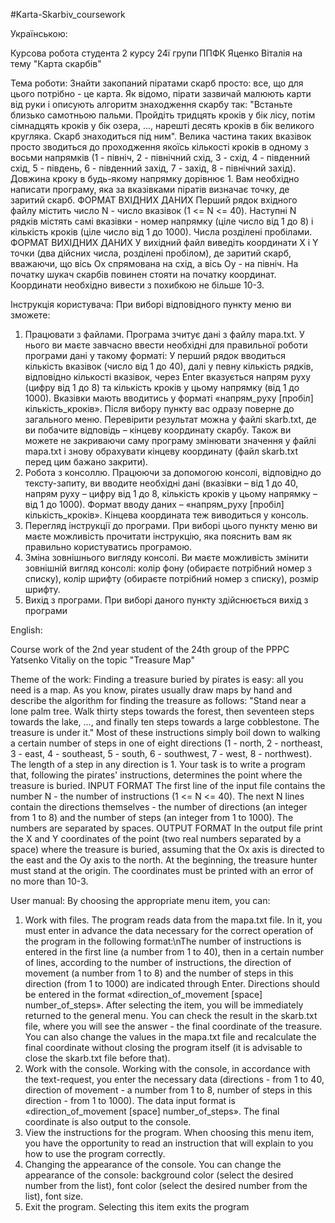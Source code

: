 #Karta-Skarbiv_coursework

Українською:

Курсова робота студента 2 курсу 24ї групи ППФК Яценко Віталія на тему "Карта скарбів"

Тема роботи:
Знайти закопаний піратами скарб просто: все, що для цього потрібно - це карта. Як відомо, пірати зазвичай малюють карти від руки і описують алгоритм знаходження скарбу так: "Встаньте близько самотньою пальми. Пройдіть тридцять кроків у бік лісу, потім сімнадцять кроків у бік озера, ..., нарешті десять кроків в бік великого кругляка. Скарб знаходиться під ним". Велика частина таких вказівок просто зводиться до проходження якоїсь кількості кроків в одному з восьми напрямків (1 - північ, 2 - північний схід, 3 - схід, 4 - південний схід, 5 - південь, 6 - південний захід, 7 - захід, 8 - північний захід). Довжина кроку в будь-якому напрямку дорівнює 1. Вам необхідно написати програму, яка за вказівками піратів визначає точку, де заритий скарб.
ФОРМАТ ВХІДНИХ ДАНИХ
Перший рядок вхідного файлу містить число N - число вказівок (1 &lt;= N &lt;= 40). Наступні N рядків містять самі вказівки - номер напрямку (ціле число від 1 до 8) і кількість кроків (ціле число від 1 до 1000). Числа розділені пробілами.
ФОРМАТ ВИХІДНИХ ДАНИХ
У вихідний файл виведіть координати X і Y точки (два дійсних числа, розділені пробілом), де заритий скарб, вважаючи, що вісь Ox спрямована на схід, а вісь Oy - на північ. На початку шукач скарбів повинен стояти на початку координат. Координати необхідно вивести з похибкою не більше 10-3.

Інструкція користувача:
При виборі відповідного пункту меню ви зможете:
1. Працювати з файлами. Програма зчитує дані з файлу mapa.txt. У нього ви маєте завчасно ввести необхідні для правильної роботи програми дані у такому форматі: У перший рядок вводиться кількість вказівок (число від 1 до 40), далі у певну кількість рядків, відповідно кількості вказівок, через Enter вказується напрям руху (цифру від 1 до 8) та кількість кроків у цьому напрямку (від 1 до 1000). Вказівки мають вводитись у форматі «напрям_руху [пробіл] кількість_кроків». Після вибору пункту вас одразу поверне до загального меню. Перевірити результат можна у файлі skarb.txt, де ви побачите відповідь – кінцеву координату скарбу. Також ви можете не закриваючи саму програму змінювати значення у файлі mapa.txt і знову обрахувати кінцеву координату (файл skarb.txt перед цим бажано закрити).
2. Робота з консоллю. Працюючи за допомогою консолі, відповідно до тексту-запиту, ви вводите необхідні дані (вказівки – від 1 до 40, напрям руху – цифру від 1 до 8, кількість кроків у цьому напрямку – від 1 до 1000). Формат вводу даних – «напрям_руху [пробіл] кількість_кроків». Кінцева координата теж виводиться у консоль.
3. Перегляд інструкції до програми. При виборі цього пункту меню ви маєте можливість прочитати інструкцію, яка пояснить вам як правильно користуватись програмою.
4. Зміна зовнішнього вигляду консолі. Ви маєте можливість змінити зовнішній вигляд консолі: колір фону (обираєте потрібний номер з списку), колір шрифту (обираєте потрібний номер з списку), розмір шрифту.
5. Вихід з програми. При виборі даного пункту здійснюється вихід з програми

English:

Course work of the 2nd year student of the 24th group of the PPPC Yatsenko Vitaliy on the topic "Treasure Map"

Theme of the work:
Finding a treasure buried by pirates is easy: all you need is a map. As you know, pirates usually draw maps by hand and describe the algorithm for finding the treasure as follows: "Stand near a lone palm tree. Walk thirty steps towards the forest, then seventeen steps towards the lake, ..., and finally ten steps towards a large cobblestone. The treasure is under it." Most of these instructions simply boil down to walking a certain number of steps in one of eight directions (1 - north, 2 - northeast, 3 - east, 4 - southeast, 5 - south, 6 - southwest, 7 - west, 8 - northwest). The length of a step in any direction is 1. Your task is to write a program that, following the pirates' instructions, determines the point where the treasure is buried.
INPUT FORMAT
The first line of the input file contains the number N - the number of instructions (1 &lt;= N &lt;= 40). The next N lines contain the directions themselves - the number of directions (an integer from 1 to 8) and the number of steps (an integer from 1 to 1000). The numbers are separated by spaces.
OUTPUT FORMAT
In the output file print the X and Y coordinates of the point (two real numbers separated by a space) where the treasure is buried, assuming that the Ox axis is directed to the east and the Oy axis to the north. At the beginning, the treasure hunter must stand at the origin. The coordinates must be printed with an error of no more than 10-3.

User manual:
By choosing the appropriate menu item, you can:
1. Work with files. The program reads data from the mapa.txt file. In it, you must enter in advance the data necessary for the correct operation of the program in the following format:\nThe number of instructions is entered in the first line (a number from 1 to 40), then in a certain number of lines, according to the number of instructions, the direction of movement (a number from 1 to 8) and the number of steps in this direction (from 1 to 1000) are indicated through Enter. Directions should be entered in the format «direction_of_movement [space] number_of_steps». After selecting the item, you will be immediately returned to the general menu. You can check the result in the skarb.txt file, where you will see the answer - the final coordinate of the treasure. You can also change the values in the mapa.txt file and recalculate the final coordinate without closing the program itself (it is advisable to close the skarb.txt file before that).
2. Work with the console. Working with the console, in accordance with the text-request, you enter the necessary data (directions - from 1 to 40, direction of movement - a number from 1 to 8, number of steps in this direction - from 1 to 1000). The data input format is «direction_of_movement [space] number_of_steps». The final coordinate is also output to the console.
3. View the instructions for the program. When choosing this menu item, you have the opportunity to read an instruction that will explain to you how to use the program correctly.
4. Changing the appearance of the console. You can change the appearance of the console: background color (select the desired number from the list), font color (select the desired number from the list), font size.
5. Exit the program. Selecting this item exits the program
